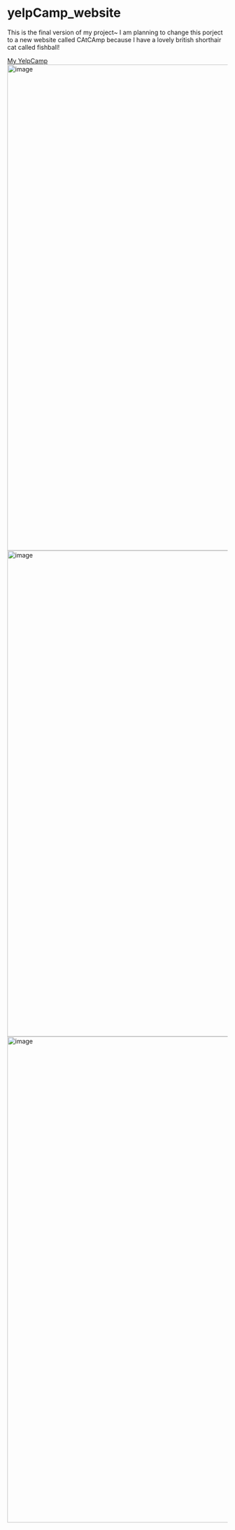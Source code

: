 # yelpCamp_website
This is the final version of my project~
I am planning to change this porject to a new website called CAtCAmp because I have a lovely british shorthair cat called fishball!
<div>  
  <a href = "https://yelpcamp-119l.onrender.com">My YelpCamp</a>
  <img width="1109" alt="image" src="https://github.com/mcHan18/yelpCamp_website/assets/55198923/121b5bf0-43a8-494b-83ef-f2b75dcf02df">
  <img width="1109" alt="image" src="https://github.com/mcHan18/yelpCamp_website/assets/55198923/a760e4e8-3aee-4006-8ca8-1dcd831dae67">
  <img width="1109" alt="image" src="https://github.com/mcHan18/yelpCamp_website/assets/55198923/b793c009-052d-46b1-80d5-aa4aabd02c54">
</div>
